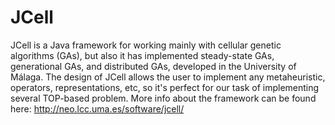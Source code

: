 # JCell
JCell is a Java framework for working mainly with cellular genetic algorithms (GAs), but also it has implemented steady-state GAs, generational GAs, and distributed GAs, developed in the University of Málaga. The design of JCell allows the user to implement any metaheuristic, operators, representations, etc, so it's perfect for our task of implementing several TOP-based problem. More info about the framework can be found here: http://neo.lcc.uma.es/software/jcell/
